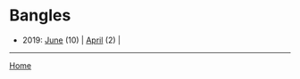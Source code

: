 # Bangles

  * 2019: 
      [June](./bangles-2019-06.md) (10) | 
      [April](./bangles-2019-04.md) (2) | 

----

[Home](../)
